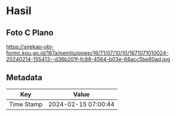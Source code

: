 # Hasil

## Foto C Plano

https://sirekap-obj-formc.kpu.go.id/187a/pemilu/ppwp/16/71/07/10/10/1671071010024-20240214-155413--d36b201f-fc88-4564-b03e-68acc5be80ad.jpg


## Metadata

| Key        | Value               |
| ---------- | ------------------- |
| Time Stamp | 2024-02-15 07:00:44 |



